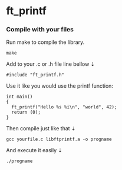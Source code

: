 # ft_printf

### Compile with your files

Run make to compile the library.
```
make
```
Add to your .c or .h file line bellow ⇣
```
#include "ft_printf.h"
```
Use it like you would use the printf function:
```
int main()
{
  ft_printf("Hello %s %i\n", "world", 42);
  return (0);
}
```
Then compile just like that ⇣
```
gcc yourfile.c libftprintf.a -o progname
```
And execute it easily ⇣
```
./progname
```
